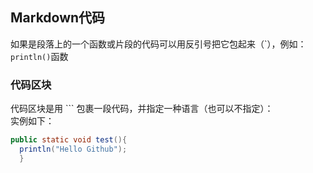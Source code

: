 ## Markdown代码  
如果是段落上的一个函数或片段的代码可以用反引号把它包起来（\`），例如：  
`println()`函数  
### 代码区块
代码区块是用 ``` 包裹一段代码，并指定一种语言（也可以不指定）：  
实例如下：  
```java
public static void test(){
  println("Hello Github");  
  }
  ```
